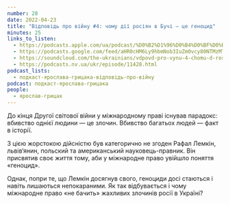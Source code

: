 ```yaml
---
number: 28
date: 2022-04-23
title: "Відповідь про війну #4: чому дії росіян в Бучі – це геноцид"
minutes: 25
links_to_listen:
  - https://podcasts.apple.com/ua/podcast/%D0%B2%D1%96%D0%B4%D0%BF%D0%BE%D0%B2%D1%96%D0%B4%D1%8C-%D0%BF%D1%80%D0%BE-%D0%B2%D1%96%D0%B9%D0%BD%D1%83-4-%D1%87%D0%BE%D0%BC%D1%83-%D0%B4%D1%96%D1%97-%D1%80%D0%BE%D1%81%D1%96%D1%8F%D0%BD-%D0%B2-%D0%B1%D1%83%D1%87%D1%96-%D1%86%D0%B5-%D0%B3%D0%B5%D0%BD%D0%BE%D1%86%D0%B8%D0%B4/id1546083745?i=1000558457232
  - https://podcasts.google.com/feed/aHR0cHM6Ly9hbmNob3IuZm0vcy80NTMzMTgxMC9wb2RjYXN0L3Jzcw/episode/ZDZlMmEyZjgtMzNhYS00ODg3LThiMjYtODNmNzk1NzhhN2M5
  - https://soundcloud.com/the-ukrainians/vdpovd-pro-vynu-4-chomu-d-rosyan-v-buch-tse-genotsid?in=the-ukrainians/sets/muzykazist
  - https://podcasts.nv.ua/ukr/episode/11428.html
podcast_lists:
  - подкаст-ярослава-грицака-відповідь-про-війну
podcast: подкаст-ярослава-грицака
people:
  - ярослав-грицак
---
```


До кінця Другої світової війни у міжнародному праві існував парадокс: вбивство
однієї людини — це злочин. Вбивство багатьох людей — факт в історії.

З цією жорстокою дійсністю був категорично не згоден Рафал Лемкін, львів‘янин,
польский та американський науковець-правник. Він присвятив своє життя тому, аби
у міжнародне право увійшло поняття «геноцид».

Однак, попри те, що Лемкін досягнув свого, геноциди досі стаються і навіть
лишаються непокараними. Як так відбувається і чому міжнародне право «не бачить»
жахливих злочинів росії в Україні?
